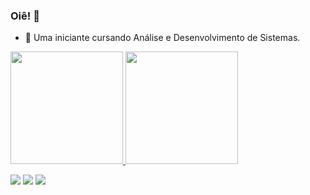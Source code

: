 ### Oiê! 👋

- 🌱 Uma iniciante cursando Análise e Desenvolvimento de Sistemas.

<div>
  <a href="https://github.com/whoaline">
  <img height="180em" src="https://github-readme-stats.vercel.app/api?username=whoaline&show_icons=true&theme=dracula&include_all_commits=true&count_private=true"/>
  <img height="180em" src="https://github-readme-stats.vercel.app/api/top-langs/?username=whoaline&layout=compact&langs_count=7&theme=dracula"/>
</div>
  
<div> 
  
  <a href="https://www.instagram.com/whoaline/" target="_blank"><img src="https://img.shields.io/badge/-Instagram-%23E4405F?style=for-the-badge&logo=instagram&logoColor=white" target="_blank"></a>
  <a href = "mailto:alinesp2910@hotmail.com"><img src="https://img.shields.io/badge/Microsoft_Outlook-0078D4?style=for-the-badge&logo=microsoft-outlook&logoColor=white" target="_blank"></a>
  <a href="https://www.linkedin.com/in/aline-silva-600990133/" target="_blank"><img src="https://img.shields.io/badge/-LinkedIn-%230077B5?style=for-the-badge&logo=linkedin&logoColor=white" target="_blank"></a> 
